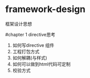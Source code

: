 framework-design
================

框架设计思想

#chapter 1 directive思考
1. 如何写directive 组件
2. 工程打包方式
3. 如何解耦(与样式)
4. 如何可以做到html代码可定制
5. 校验方式

